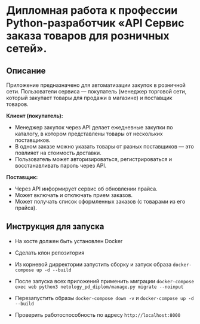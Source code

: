 # Дипломная работа к профессии Python-разработчик «API Сервис заказа товаров для розничных сетей».

## Описание

Приложение предназначено для автоматизации закупок в розничной сети. Пользователи сервиса — покупатель (менеджер торговой сети, который закупает товары для продажи в магазине) и поставщик товаров.

**Клиент (покупатель):**

- Менеджер закупок через API делает ежедневные закупки по каталогу, в котором
  представлены товары от нескольких поставщиков.
- В одном заказе можно указать товары от разных поставщиков — это
  повлияет на стоимость доставки.
- Пользователь может авторизироваться, регистрироваться и восстанавливать пароль через API.
    
**Поставщик:**

- Через API информирует сервис об обновлении прайса.
- Может включать и отключать прием заказов.
- Может получать список оформленных заказов (с товарами из его прайса).

## Инструкция для запуска

+ На хосте должен быть установлен Docker
+ Сделать клон репозитория
+ Из корневой дирректории запустить сборку и запуск образа `docker-compose up -d --build`
+ После запуска всех приложений применить миграции `docker-compose exec web python3 netology_pd_diplom/manage.py migrate --noinput`
+ Перезапустить образы `docker-compose down -v` и `docker-compose up -d --build`

+ Проверить работоспособность по адресу `http://localhost:8000`
